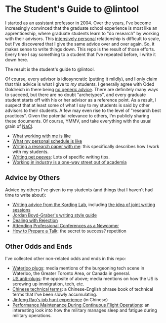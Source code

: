 # The Student's Guide to @lintool

I started as an assistant professor in 2004.
Over the years, I've become increasingly convinced that the graduate school experience is most like an apprenticeship, where graduate students learn to "do research" by working with their advisors.
This [intensively personal](http://phdcomics.com/comics.php?f=1296) relationship is difficult to scale, but I've discovered that I give the same advice over and over again.
So, it makes sense to write things down.
This repo is the result of those efforts.
Every time I say something to a student that I've repeated before, I write it down here.

The result is the student's guide to @lintool.

Of course, every advisor is idiosyncratic (putting it mildly), and I only claim that this advice is what I give to _my_ students.
I generally agree with Oded Goldreich in there being [no generic advice](http://www.wisdom.weizmann.ac.il/~oded/advice.html).
There are definitely many ways to succeed, but there are no doubt "archetypes", and every graduate student starts off with his or her advisor as a reference point.
As a result, I suspect that at least some of what I say to my students is said by other advisors to their students.
A few may even rise to the level of "research best practices".
Given the potential relevance to others, I'm publicly sharing these documents.
Of course, YMMV, and take everything with the usual grain of [NaCl](https://en.wikipedia.org/wiki/Sodium_chloride).

+ [What working with me is like](what-working-with-me-is-like.md)
+ [What my personal schedule is like](what-my-personal-schedule-is-like.md)
+ [Writing a research paper with me](writing-a-research-paper-with-me.md): this specifically describes how I work with my students.
+ [Writing pet peeves](writing-pet-peeves.md): Lots of specific writing tips.
+ [Working in industry is a one-way street out of academia](industry-one-way-street.md)

## Advice by Others

Advice by others I've given to my students (and things that I haven't had time to write about):

+ [Writing advice from the Kording Lab](http://kordinglab.com/2016/01/14/paper101.html), including [the idea of joint writing sessions](http://kordinglab.com/2016/01/13/writing-together.html)
+ [Jordan Boyd-Graber's writing style guide](http://umiacs.umd.edu/~jbg/static/style.html)
+ [Dealing with Rejection](https://sites.umiacs.umd.edu/elm/2016/10/25/dealing-with-rejection/)
+ [Attending Professional Conferences as a Newcomer](http://pgbovine.net/attending-conferences.htm)
+ [How to Prepare a Talk](https://www.deconstructconf.com/blog/how-to-prepare-a-talk): the secret to success? repetition

## Other Odds and Ends

I've collected other non-related odds and ends in this repo:

+ [Waterloo plugs](waterloo-plugs.md): media mentions of the burgeoning tech scene in Waterloo, the Greater Toronto Area, or Canada in general.
+ [US anti-plugs](us-anti-plugs.md): the opposite of above; media mentions on how the US is screwing up immigration, tech, etc.
+ [Chinese technical terms](chinese-technical-terms.md): a Chinese-English phrase book of technical terms that I've been slowly accumulating.
+ [Jinfeng Rao's job hunt experience](https://zhuanlan.zhihu.com/p/35435776) (in Chinese)
+ [Performance Maintenance During Continuous Flight Operations](docs/NAVMEDP-6410.pdf): an interesting look into how the military manages sleep and fatigue during military operations.
